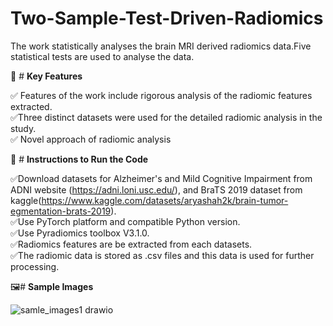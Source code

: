 # Two-Sample-Test-Driven-Radiomics

The work statistically analyses the brain MRI derived radiomics data.Five statistical tests are used to analyse the data.

📝 #  **Key Features**
 

✅ Features of the work include rigorous analysis of the radiomic features extracted.   
✅Three distinct datasets were used for the detailed radiomic analysis in the study.   
✅ Novel approach of radiomic analysis

🔧 # **Instructions to Run the Code**

✅Download datasets for Alzheimer's and Mild Cognitive Impairment from ADNI website (https://adni.loni.usc.edu/), and BraTS 2019 dataset from kaggle(https://www.kaggle.com/datasets/aryashah2k/brain-tumor-egmentation-brats-2019).  
✅Use PyTorch platform and compatible Python version.  
✅Use Pyradiomics toolbox V3.1.0.  
✅Radiomics features are be extracted from each datasets.  
✅The radiomic data is stored as .csv files and this data is used for further processing.

🖼️# **Sample Images**


![samle_images1 drawio](https://github.com/user-attachments/assets/0d16c6b5-3c38-435e-af0f-c21717edabc2)
